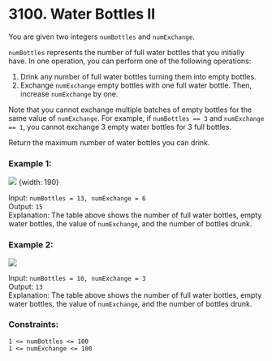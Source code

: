 # 3100. Water Bottles II  

You are given two integers ```numBottles``` and ```numExchange```.   
   
```numBottles``` represents the number of full water bottles that you initially have. In one operation, you can perform one of the following operations:   
   
1. Drink any number of full water bottles turning them into empty bottles.   
2. Exchange ```numExchange``` empty bottles with one full water bottle. Then, increase ```numExchange``` by one.   
   
Note that you cannot exchange multiple batches of empty bottles for the same value of ```numExchange```. For example, if ```numBottles == 3``` and ```numExchange == 1```, you cannot exchange 3 empty water bottles for 3 full bottles.   
   
Return the maximum number of water bottles you can drink.   
   
    
   
### **Example 1:**   
   
![](https://assets.leetcode.com/uploads/2024/01/28/exampleone1.png) {width: 190}   
   
Input: ```numBottles = 13, numExchange = 6```   
Output: ```15```   
Explanation: The table above shows the number of full water bottles, empty water bottles, the value of ```numExchange```, and the number of bottles drunk.   
   
### **Example 2:**   
   
![](https://assets.leetcode.com/uploads/2024/01/28/example231.png)   
   
Input: ```numBottles = 10, numExchange = 3```   
Output: ```13```   
Explanation: The table above shows the number of full water bottles, empty water bottles, the value of ```numExchange```, and the number of bottles drunk.   
    
   
### **Constraints:**   
   
```1 <= numBottles <= 100 ```   
```1 <= numExchange <= 100```   